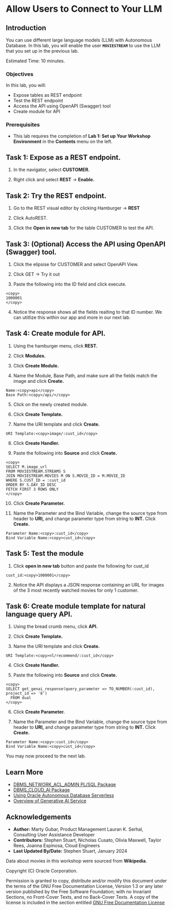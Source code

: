 # Allow Users to Connect to Your LLM

## Introduction

You can use different large language models (LLM) with Autonomous Database. In this lab, you will enable the user **`MOVIESTREAM`** to use the LLM that you set up in the previous lab.

Estimated Time: 10 minutes.

### Objectives

In this lab, you will:
* Expose tables as REST endpoint
* Test the REST endpoint
* Access the API using OpenAPI (Swagger) tool
* Create module for API 

### Prerequisites
- This lab requires the completion of **Lab 1: Set up Your Workshop Environment** in the **Contents** menu on the left.

## Task 1: Expose as a REST endpoint. 

1. In the navigator, select **CUSTOMER.** 

2. Right click and select **REST** -> **Enable.**

## Task 2: Try the REST endpoint. 

1. Go to the REST visual editor by clicking Hamburger -> **REST**

2. Click AutoREST.

3. Click the **Open in new tab** for the table CUSTOMER to test the API.  

## Task 3: (Optional) Access the API using OpenAPI (Swagger) tool. 

1. Click the elipsise for CUSTOMER and select OpenAPI View.

2. Click GET -> Try it out

3. Paste the following into the ID field and click execute. 

  ```
  <copy>
  1000001
  </copy>
  ```
4. Notice the response shows all the fields realting to that ID number. We can utitlize this within our app and more in our next lab. 

## Task 4: Create module for API.

1. Using the hamburger menu, click **REST.** 

2. Click **Modules.** 

3. Click **Create Module.** 

4. Name the Module, Base Path, and make sure all the fields match the image and click **Create.**

  ```
  Name:<copy>api</copy>
  Base Path:<copy>/api/</copy>
  ```

5. Click on the newly created module. 

6. Click **Create Template.** 

7. Name the URI template and click **Create.** 

  ```
  URI Template:<copy>image/:cust_id</copy>
  ```

8. Click **Create Handler.**

9. Paste the following into **Source** and click **Create.**

  ```
  <copy>
  SELECT M.image_url
  FROM MOVIESTREAM.STREAMS S
  JOIN MOVIESTREAM.MOVIES M ON S.MOVIE_ID = M.MOVIE_ID
  WHERE S.CUST_ID = :cust_id
  ORDER BY S.DAY_ID DESC
  FETCH FIRST 3 ROWS ONLY
  </copy>
  ```

10. Click **Create Parameter.** 

11. Name the Parameter and the Bind Variable, change the source type from header to **URI,** and change parameter type from string to **INT.** Click **Create.**

  ```
  Parameter Name:<copy>:cust_id</copy>
  Bind Variable Name:<copy>cust_id</copy>
  ```
## Task 5: Test the module

1. Click **open in new tab** button and paste the following for cust_id

  ```
  cust_id:<copy>1000001</copy>
  ```

2. Notice the API displays a JSON response containing an URL for images of the 3 most recently watched movies for only 1 customer. 

## Task 6: Create module template for natural language query API. 

1. Using the bread crumb menu, click **API.** 

2. Click **Create Template.** 

3. Name the URI template and click **Create.** 

  ```
  URI Template:<copy>nl/recommend/:cust_id</copy>
  ```

4. Click **Create Handler.**

5. Paste the following into **Source** and click **Create.**

  ```
  <copy>
  SELECT get_genai_response(query_parameter => TO_NUMBER(:cust_id), project_id => '8')
    FROM dual
  </copy>
  ```

6. Click **Create Parameter.** 

7. Name the Parameter and the Bind Variable, change the source type from header to **URI,** and change parameter type from string to **INT.** Click **Create.**

  ```
  Parameter Name:<copy>:cust_id</copy>
  Bind Variable Name:<copy>cust_id</copy>
  ```

You may now proceed to the next lab.

## Learn More
* [DBMS\_NETWORK\_ACL\_ADMIN PL/SQL Package](https://docs.oracle.com/en/database/oracle/oracle-database/19/arpls/DBMS_NETWORK_ACL_ADMIN.html#GUID-254AE700-B355-4EBC-84B2-8EE32011E692)
* [DBMS\_CLOUD\_AI Package](https://docs.oracle.com/en-us/iaas/autonomous-database-serverless/doc/dbms-cloud-ai-package.html)
* [Using Oracle Autonomous Database Serverless](https://docs.oracle.com/en/cloud/paas/autonomous-database/adbsa/index.html)
* [Overview of Generative AI Service](https://docs.oracle.com/en-us/iaas/Content/generative-ai/overview.htm)

## Acknowledgements
  * **Author:** Marty Gubar, Product Management Lauran K. Serhal, Consulting User Assistance Developer
  * **Contributors:** Stephen Stuart, Nicholas Cusato, Olivia Maxwell, Taylor Rees, Joanna Espinosa, Cloud Engineers 
* **Last Updated By/Date:** Stephen Stuart, January 2024

Data about movies in this workshop were sourced from **Wikipedia**.

Copyright (C)  Oracle Corporation.

Permission is granted to copy, distribute and/or modify this document
under the terms of the GNU Free Documentation License, Version 1.3
or any later version published by the Free Software Foundation;
with no Invariant Sections, no Front-Cover Texts, and no Back-Cover Texts.
A copy of the license is included in the section entitled [GNU Free Documentation License](files/gnu-free-documentation-license.txt)
